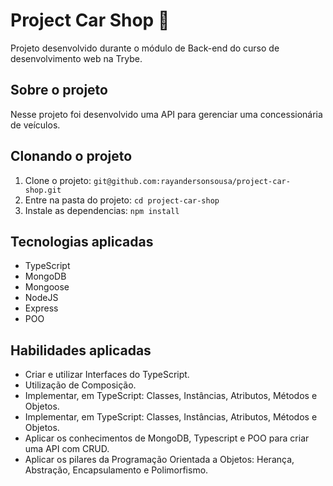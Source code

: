 # Project Car Shop :car:
Projeto desenvolvido durante o módulo de Back-end do curso de desenvolvimento web na Trybe.


## Sobre o projeto

Nesse projeto foi desenvolvido uma API para gerenciar uma concessionária de veículos.


## Clonando o projeto

1. Clone o projeto: `git@github.com:rayandersonsousa/project-car-shop.git`
2. Entre na pasta do projeto: `cd project-car-shop`
3. Instale as dependencias: `npm install`


## Tecnologias aplicadas

  - TypeScript
  - MongoDB
  - Mongoose
  - NodeJS
  - Express
  - POO


## Habilidades aplicadas

  - Criar e utilizar Interfaces do TypeScript.
  - Utilização de Composição.
  - Implementar, em TypeScript: Classes, Instâncias, Atributos, Métodos e Objetos.
  - Implementar, em TypeScript: Classes, Instâncias, Atributos, Métodos e Objetos.
  - Aplicar os conhecimentos de MongoDB, Typescript e POO para criar uma API com CRUD.
  - Aplicar os pilares da Programação Orientada a Objetos: Herança, Abstração, Encapsulamento e Polimorfismo.
